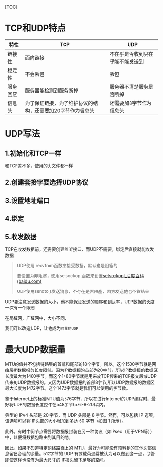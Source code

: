 [TOC]

# TCP和UDP特点

| 特性     | TCP                                                        | UDP                              |
| -------- | ---------------------------------------------------------- | -------------------------------- |
| 链接性   | 面向链接                                                   | 不在乎是否收到只在乎能不能发送到 |
| 稳定性   | 不会丢包                                                   | 丢包                             |
| 服务回应 | 服务器能检测到服务断掉                                     | 服务器不清楚服务是否断掉         |
| 信息头   | 为了保证链接，为了维护协议的结构，还需要加20字节作为信息头 | 还需要加8字节作为信息头          |

# UDP写法

## 1.初始化和TCP一样

和TCP差不多，使用的头文件都一样



## 2.创建套接字要选择UDP协议



## 3.设置地址端口



## 4.绑定



## 5.收发数据

TCP在收发数据前，还需要创建监听接口，而UDP不需要，绑定后直接就能收发数据

> UDP使用 recvfrom函数来接受数据，默认也是阻塞的
>
> 要设置为非阻塞，使用setsockopt函数来设置[setsockopt_百度百科 (baidu.com)](https://baike.baidu.com/item/setsockopt/10069288?fr=aladdin)
>
> UDP使用sendto()发送消息，不存在是否阻塞，因为发送他也不管结果

UDP要注意发送数据的大小，他不能保证发送的顺序和到达率，UDP数据的长度一次有一个限制

在局域网，广域网中，大小不同，

我们可以改造UDP，让他成为`可靠的UDP`



# 最大UDP数据量

MTU的值并不包括链路层的首部和尾部的18个字节。所以，这个1500字节就是网络层IP数据报的长度限制。因为IP数据报的首部为20字节，所以IP数据报的数据区长度最大为1480字节。而这个1480字节就是用来放TCP传来的TCP报文段或UDP传来的UDP数据报的。又因为UDP数据报的首部8字节,所以UDP数据报的数据区最大长度为1472字节。这个1472字节就是我们可以使用的字节数。

鉴于Internet上的标准MTU值为576字节，所以在进行Internet的UDP编程时，最好将UDP的数据长度控件在548字节(576-8-20)以内。

典型的 IPv4 头部是 20 字节，而 UDP 头部是 8 字节。然而，可以包括 IP 选项，该选项可以将 IP头部的大小增加到多达 60 字节（如图 1 所示）。

此外，有时中间节点需要将数据报封装在另一种协议（如IPsec（用于VPN等））中，以便将数据包路由到其目的地。

因此，如果不知道特定网络路径上的 MTU，最好为可能没有预料到的其他头部信息留出合理的余量。512字节的 UDP 有效载荷通常被认为可以做到这一点，尽管即使这样也没有为最大尺寸的 IP报头留下足够的空间。